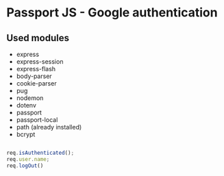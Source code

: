 # Passport JS - Google authentication

## Used modules

* express <br/>
* express-session <br/>
* express-flash <br/>
* body-parser <br/>
* cookie-parser <br/>
* pug <br/>
* nodemon <br/>
* dotenv <br/>
* passport <br/>
* passport-local <br/>
* path (already installed) <br/>
* bcrypt <br/>

```javascript

req.isAuthenticated();
req.user.name;
req.logOut()

```